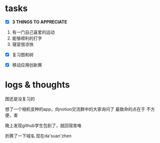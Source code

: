 # tasks
- [x] **3 THINGS TO APPRECIATE**
1. 有一门自己喜爱的运动
2. 能够顺利的打字
3. 寝室很凉快
- [x] 复习图和树
- [x] 移动应用创新赛


# logs & thoughts

图还是没复习的

想了一个相机变种的app，向notion交流群中的大家询问了
最致命的点在于 不方便，害

晚上发现github学生包到了，就回宿舍咯

折腾了一下域名
现在da'suan'zhen





